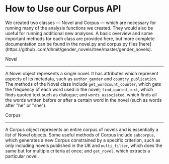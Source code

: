 # How to Use our Corpus API

We created two classes — Novel and Corpus — which are necessary for running many of the analysis 
functions we created. They would also be useful for running additional new analyses. A basic 
overview and some important methods for each class are provided here, but more complete 
documentation can be found in the novel.py and corpus.py files [here](https://github
.com/dhmit/gender_novels/tree/master/gender_novels).

Novel
*****

A Novel object represents a single novel. It has attributes which represent aspects of its 
metadata, such as `author_gender` and `country_publication`. The methods of the Novel class 
include `get_wordcount_counter`, which gets the frequency of each word used in the novel; 
`find_quoted_text`, which finds quoted 
text such as dialogue; and `words_associated`, which finds all the words written before or after 
a certain word in the novel (such as words after "he" or "she").


Corpus
*****

A Corpus object represents an entire corpus of novels and is essentially a list of Novel objects.
 Some useful methods of Corpus include `subcorpus`, which generates a new Corpus constrained by a
  specific criterion, such as only including novels published in the UK and `multi_filter`, which
   does the same but for multiple criteria at once; and `get_novel`, which extracts a particular 
   novel.
